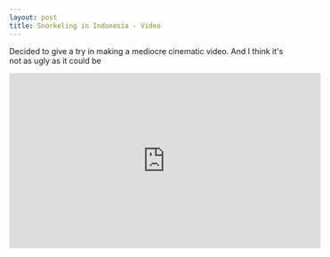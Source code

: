 ```yaml
---
layout: post
title: Snorkeling in Indonesia - Video
---
```

Decided to give a try in making a mediocre cinematic video. And I think it's not as ugly as it could be


<iframe width="560" height="315" src="https://www.youtube.com/embed/pT67DfbgM3w" frameborder="0" allow="accelerometer; autoplay; encrypted-media; gyroscope; picture-in-picture" allowfullscreen></iframe>
